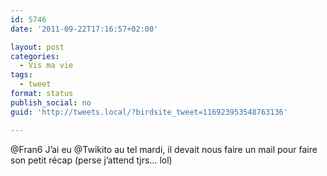 ```yaml
---
id: 5746
date: '2011-09-22T17:16:57+02:00'

layout: post
categories:
  - Vis ma vie
tags:
  - tweet
format: status
publish_social: no
guid: 'http://tweets.local/?birdsite_tweet=116923953548763136'

---
```


@Fran6 J’ai eu @Twikito au tel mardi, il devait nous faire un mail pour faire son petit récap (perse j’attend tjrs… lol)